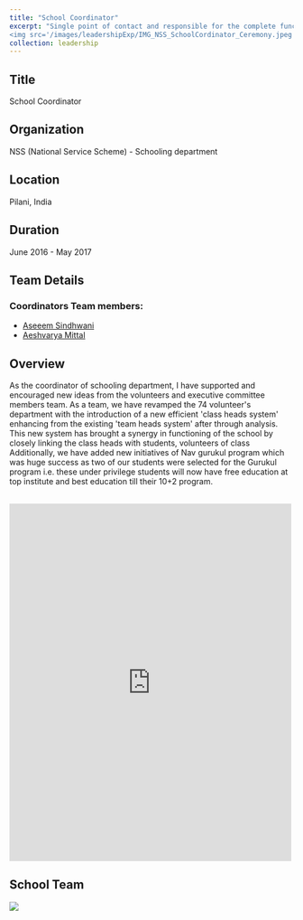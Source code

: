 ```yaml
---
title: "School Coordinator"
excerpt: "Single point of contact and responsible for the complete functioning of schooling department for the schooling department of NSS, Pilani chapter.
<img src='/images/leadershipExp/IMG_NSS_SchoolCordinator_Ceremony.jpeg'>"
collection: leadership
---
```


## Title
School Coordinator

## Organization 
NSS (National Service Scheme) - Schooling department

## Location
Pilani, India    

## Duration
June 2016 - May 2017

## Team Details
### Coordinators Team members:
- [Aseeem Sindhwani](ToDo)
- [Aeshvarya Mittal](ToDo)

## Overview
As the coordinator of schooling department, I have supported and encouraged new ideas from the volunteers and executive 
committee members team. As a team, we have revamped the 74 volunteer's department with the introduction of a new 
efficient 'class heads system' enhancing from the existing 'team heads system' after through analysis. This new system 
has brought a synergy in functioning of the school by  closely linking the class heads with students, volunteers of class
Additionally, we have added new initiatives of Nav gurukul program which was huge success as two of our students were
selected for the Gurukul program i.e. these under privilege students will now have free education at top institute and 
best education till their 10+2 program.

<br/>
<iframe src="https://www.facebook.com/plugins/post.php?href=https%3A%2F%2Fwww.facebook.com%2Fnssbits%2Fposts%2Fpfbid02ABFvFTaKge1HsGGh4FwXVdYCqzoNt7RAgMXJqjjhQnyD29boY9JfWa5a9QDv5Sjjl&show_text=true&width=500" width="500" height="633" style="border:none;overflow:hidden" scrolling="no" frameborder="0" allowfullscreen="true" allow="autoplay; clipboard-write; encrypted-media; picture-in-picture; web-share"></iframe>


## School Team
<img src="/images/teachingExp/IMG_NSS_SchoolTeam_2018.JPG">

